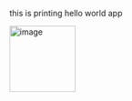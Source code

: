 this is printing hello world app


<img width="116" alt="image" src="https://github.com/AliChahaMahamat/assignement/assets/146058643/835f5e6c-2c75-4609-9c4d-0e97e3756e64">
